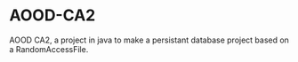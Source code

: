 AOOD-CA2
========

AOOD CA2, a project in java to make a persistant database project based on a RandomAccessFile.
